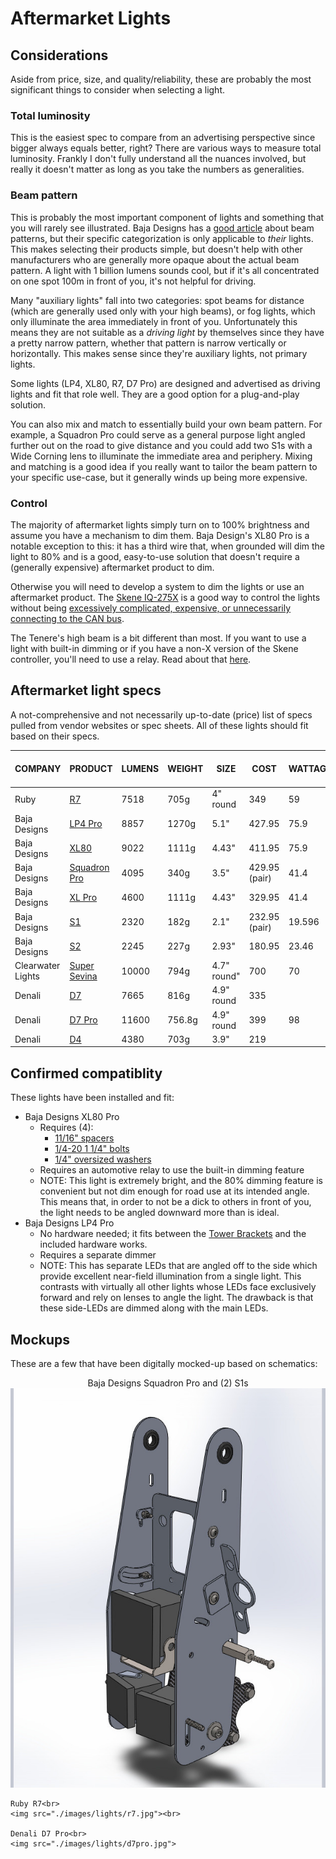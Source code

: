 # Aftermarket Lights

## Considerations

Aside from price, size, and quality/reliability, these are probably the most significant things to consider when selecting a light.

### Total luminosity

This is the easiest spec to compare from an advertising perspective since bigger always equals better, right? There are various ways to measure total luminosity. Frankly I don't fully understand all the nuances involved, but really it doesn't matter as long as you take the numbers as generalities.

### Beam pattern

This is probably the most important component of lights and something that you will rarely see illustrated. Baja Designs has a [good article](https://www.bajadesigns.com/help/lighting-zones/) about beam patterns, but their specific categorization is only applicable to *their* lights. This makes selecting their products simple, but doesn't help with other manufacturers who are generally more opaque about the actual beam pattern. A light with 1 billion lumens sounds cool, but if it's all concentrated on one spot 100m in front of you, it's not helpful for driving.

Many "auxiliary lights" fall into two categories: spot beams for distance (which are generally used only with your high beams), or fog lights, which only illuminate the area immediately in front of you. Unfortunately this means they are not suitable as a *driving light* by themselves since they have a pretty narrow pattern, whether that pattern is narrow vertically or horizontally. This makes sense since they're auxiliary lights, not primary lights.

Some lights (LP4, XL80, R7, D7 Pro) are designed and advertised as driving lights and fit that role well. They are a good option for a plug-and-play solution.

You can also mix and match to essentially build your own beam pattern. For example, a Squadron Pro could serve as a general purpose light angled further out on the road to give distance and you could add two S1s with a Wide Corning lens to illuminate the immediate area and periphery. Mixing and matching is a good idea if you really want to tailor the beam pattern to your specific use-case, but it generally winds up being more expensive.

### Control

The majority of aftermarket lights simply turn on to 100% brightness and assume you have a mechanism to dim them. Baja Design's XL80 Pro is a notable exception to this: it has a third wire that, when grounded will dim the light to 80% and is a good, easy-to-use solution that doesn't require a (generally expensive) aftermarket product to dim.

Otherwise you will need to develop a system to dim the lights or use an aftermarket product. The [Skene IQ-275X](https://skenelights.com/skene-iq-275x.html) is a good way to control the lights without being [excessively complicated, expensive, or unnecessarily connecting to the CAN bus](https://www.hexezcan.com/select-your-bike-yamaha/).

The Tenere's high beam is a bit different than most. If you want to use a light with built-in dimming or if you have a non-X version of the Skene controller, you'll need to use a relay. Read about that [here](https://github.com/random1781/Tenere700/tree/main/tower/Documents/tenere_high_beam.md).

## Aftermarket light specs

A not-comprehensive and not necessarily up-to-date (price) list of specs pulled from vendor websites or spec sheets. All of these lights should fit based on their specs.

|COMPANY|PRODUCT|LUMENS|WEIGHT|SIZE|COST|WATTAGE|AMPERAGE|LUMENS PER DOLLAR|LUMENS PER GRAM|
|--|--|--|--|--|--|--|--|--|--|
|Ruby|[R7](https://www.rubymoto.com/collections/lighting/products/r15)|7518|705g|4" round|349|59|4.4|21.54|10.66|
|Baja Designs|[LP4 Pro](https://www.bajadesigns.com/products/lp4-pro-led-auxiliary-light-pod/)|8857|1270g|5.1"|427.95|75.9|5.5|20.69|6.97|
|Baja Designs|[XL80](https://www.bajadesigns.com/products/xl80-led-auxiliary-light-pod/)|9022|1111g|4.43"|411.95|75.9|5.5|21.9|8.12|
|Baja Designs|[Squadron Pro](https://www.bajadesigns.com/products/squadron-pro-black-led-auxiliary-light-pod-pair-universal/)|4095|340g|3.5"|429.95 (pair)|41.4|3|9.52|12.04|
|Baja Designs|[XL Pro](https://www.bajadesigns.com/products/xl-pro-led-auxiliary-light-pod/)|4600|1111g|4.43"|329.95|41.4|3|13.94|4.14|
|Baja Designs|[S1](https://www.bajadesigns.com/products/s1-black-led-auxiliary-light-pod-pair/)|2320|182g|2.1"|232.95 (pair)|19.596|1.42|9.95|12.74|
|Baja Designs|[S2](https://www.bajadesigns.com/products/s2-pro-black-led-auxiliary-light-pod/?sku=480001)|2245|227g|2.93"|180.95|23.46|1.7|12.4|9.88|
|Clearwater Lights|[Super Sevina](https://www.clearwaterlights.com/products/super-sevina-universal-off-road-light-kit)|10000|794g|4.7" round"|700|70||14.28|12.59|
|Denali|[D7](https://denalielectronics.com/products/dnl-d7-050)|7665|816g|4.9" round|335||5|22.88|9.39|
|Denali|[D7 Pro](https://denalielectronics.com/pages/d7pro)|11600|756.8g|4.9" round|399|98|8|29.07|15.32|
|Denali|[D4](https://denalielectronics.com/products/dnl-d4-050)|4380|703g|3.9"|219||3.3|20|6.23|

## Confirmed compatiblity

These lights have been installed and fit:

- Baja Designs XL80 Pro
  - Requires (4):
    - [11/16" spacers](https://www.mcmaster.com/92511A045)
	- [1/4-20 1 1/4" bolts](https://www.mcmaster.com/92949A544)
	- [1/4" oversized washers](https://www.mcmaster.com/98363A113)
  - Requires an automotive relay to use the built-in dimming feature
  - NOTE: This light is extremely bright, and the 80% dimming feature is convenient but not dim enough for road use at its intended angle. This means that, in order to not be a dick to others in front of you, the light needs to be angled downward more than is ideal.
- Baja Designs LP4 Pro
  - No hardware needed; it fits between the [Tower Brackets](https://github.com/random1781/Tenere700/tree/main/tower/bracket-tower) and the included hardware works.
  - Requires a separate dimmer
  - NOTE: This has separate LEDs that are angled off to the side which provide excellent near-field illumination from a single light. This contrasts with virtually all other lights whose LEDs face exclusively forward and rely on lenses to angle the light. The drawback is that these side-LEDs are dimmed along with the main LEDs.
  
## Mockups

These are a few that have been digitally mocked-up based on schematics:

<p style="text-align: center;">
	Baja Designs Squadron Pro and (2) S1s<br>
	<img src="./images/lights/squadron_s1.jpg"><br>

	Ruby R7<br>
	<img src="./images/lights/r7.jpg"><br>

	Denali D7 Pro<br>
	<img src="./images/lights/d7pro.jpg">
</p>